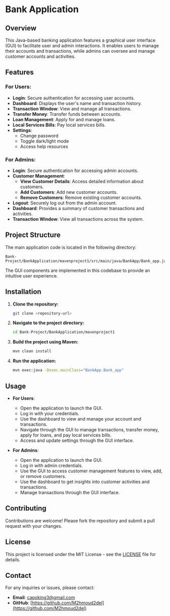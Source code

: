 # Bank Application

## Overview

This Java-based banking application features a graphical user interface (GUI) to facilitate user and admin interactions. It enables users to manage their accounts and transactions, while admins can oversee and manage customer accounts and activities.

## Features

### For Users:
- **Login**: Secure authentication for accessing user accounts.
- **Dashboard**: Displays the user's name and transaction history.
- **Transaction Window**: View and manage all transactions.
- **Transfer Money**: Transfer funds between accounts.
- **Loan Management**: Apply for and manage loans.
- **Local Services Bills**: Pay local services bills.
- **Settings**: 
  - Change password
  - Toggle dark/light mode
  - Access help resources

### For Admins:
- **Login**: Secure authentication for accessing admin accounts.
- **Customer Management**:
  - **View Customer Details**: Access detailed information about customers.
  - **Add Customers**: Add new customer accounts.
  - **Remove Customers**: Remove existing customer accounts.
- **Logout**: Securely log out from the admin account.
- **Dashboard**: Provides a summary of customer transactions and activities.
- **Transaction Window**: View all transactions across the system.

## Project Structure

The main application code is located in the following directory:

```
Bank-Project/BankApplication/mavenproject1/src/main/java/BankApp/Bank_app.java
```

The GUI components are implemented in this codebase to provide an intuitive user experience.

## Installation

1. **Clone the repository:**
   ```sh
   git clone <repository-url>
   ```

2. **Navigate to the project directory:**
   ```sh
   cd Bank-Project/BankApplication/mavenproject1
   ```

3. **Build the project using Maven:**
   ```sh
   mvn clean install
   ```

4. **Run the application:**
   ```sh
   mvn exec:java -Dexec.mainClass="BankApp.Bank_app"
   ```

## Usage

- **For Users**:
  - Open the application to launch the GUI.
  - Log in with your credentials.
  - Use the dashboard to view and manage your account and transactions.
  - Navigate through the GUI to manage transactions, transfer money, apply for loans, and pay local services bills.
  - Access and update settings through the GUI interface.

- **For Admins**:
  - Open the application to launch the GUI.
  - Log in with admin credentials.
  - Use the GUI to access customer management features to view, add, or remove customers.
  - Use the dashboard to get insights into customer activities and transactions.
  - Manage transactions through the GUI interface.

## Contributing

Contributions are welcome! Please fork the repository and submit a pull request with your changes.

## License

This project is licensed under the MIT License - see the [LICENSE](LICENSE) file for details.

## Contact

For any inquiries or issues, please contact:

- **Email**: [capoking3@gmail.com](mailto:capoking3@gmail.com)
- **GitHub**: [https://github.com/M2hmoud2del](https://github.com/M2hmoud2del)
